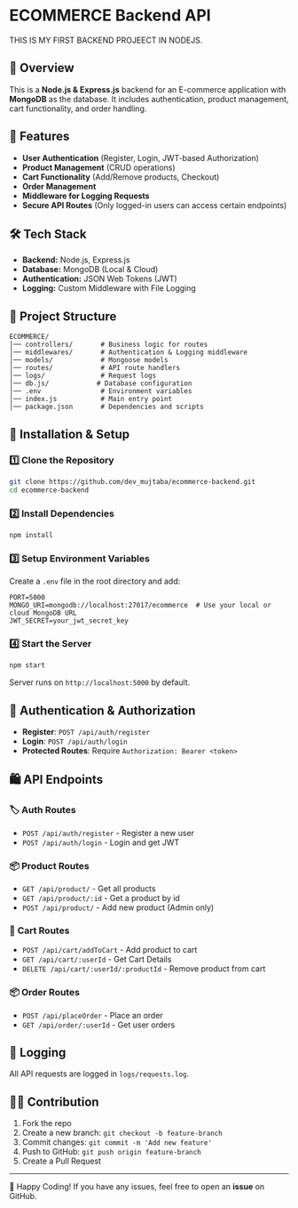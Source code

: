 # ECOMMERCE Backend API
THIS IS MY FIRST BACKEND PROJEECT IN NODEJS.
## 📌 Overview
This is a **Node.js & Express.js** backend for an E-commerce application with **MongoDB** as the database. It includes authentication, product management, cart functionality, and order handling.

## 🚀 Features
- **User Authentication** (Register, Login, JWT-based Authorization)
- **Product Management** (CRUD operations)
- **Cart Functionality** (Add/Remove products, Checkout)
- **Order Management**
- **Middleware for Logging Requests**
- **Secure API Routes** (Only logged-in users can access certain endpoints)

## 🛠️ Tech Stack
- **Backend:** Node.js, Express.js
- **Database:** MongoDB (Local & Cloud)
- **Authentication:** JSON Web Tokens (JWT)
- **Logging:** Custom Middleware with File Logging

## 📂 Project Structure
```
ECOMMERCE/
│── controllers/       # Business logic for routes
│── middlewares/       # Authentication & Logging middleware
│── models/            # Mongoose models
│── routes/            # API route handlers
│── logs/              # Request logs
│── db.js/            # Database configuration
│── .env               # Environment variables
│── index.js           # Main entry point
│── package.json       # Dependencies and scripts
```

## 🔧 Installation & Setup
### 1️⃣ Clone the Repository
```sh
git clone https://github.com/dev_mujtaba/ecommerce-backend.git
cd ecommerce-backend
```

### 2️⃣ Install Dependencies
```sh
npm install
```

### 3️⃣ Setup Environment Variables
Create a `.env` file in the root directory and add:
```
PORT=5000
MONGO_URI=mongodb://localhost:27017/ecommerce  # Use your local or cloud MongoDB URL
JWT_SECRET=your_jwt_secret_key
```

### 4️⃣ Start the Server
```sh
npm start
```
Server runs on `http://localhost:5000` by default.

## 🔑 Authentication & Authorization
- **Register**: `POST /api/auth/register`
- **Login**: `POST /api/auth/login`
- **Protected Routes**: Require `Authorization: Bearer <token>`

## 🛍️ API Endpoints
### 🏷️ **Auth Routes**
- `POST /api/auth/register` - Register a new user
- `POST /api/auth/login` - Login and get JWT

### 📦 **Product Routes**
- `GET /api/product/` - Get all products
- `GET /api/product/:id` - Get a product by id
- `POST /api/product/` - Add new product (Admin only)

### 🛒 **Cart Routes**
- `POST /api/cart/addToCart` - Add product to cart
- `GET /api/cart/:userId` - Get Cart Details
- `DELETE /api/cart/:userId/:productId` - Remove product from cart

### 📦 **Order Routes**
- `POST /api/placeOrder` - Place an order
- `GET /api/order/:userId` - Get user orders

## 📝 Logging
All API requests are logged in `logs/requests.log`.

## 👨‍💻 Contribution
1. Fork the repo
2. Create a new branch: `git checkout -b feature-branch`
3. Commit changes: `git commit -m 'Add new feature'`
4. Push to GitHub: `git push origin feature-branch`
5. Create a Pull Request


---

🚀 Happy Coding! If you have any issues, feel free to open an **issue** on GitHub.

